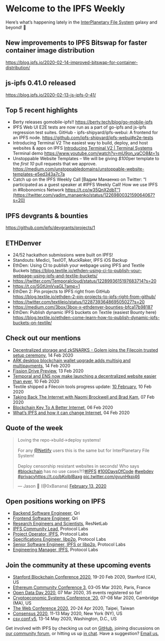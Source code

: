 # Welcome to the IPFS Weekly

Here’s what’s happening lately in the [InterPlanetary File System](https://ipfs.io/) galaxy and beyond! 🚀

## New improvements to IPFS Bitswap for faster container image distribution
https://blog.ipfs.io/2020-02-14-improved-bitswap-for-container-distribution/

## js-ipfs 0.41.0 released
https://blog.ipfs.io/2020-02-13-js-ipfs-0-41/


## Top 5 recent highlights
* Berty releases gomobile-ipfs!! https://berty.tech/blog/go-mobile-ipfs
* IPFS Web UI E2E tests are now run as a part of go-ipfs and js-ipfs regression test suites. GitHub - ipfs-shipyard/ipfs-webui: A frontend for an IPFS node. https://github.com/ipfs-shipyard/ipfs-webui#e2e-tests
* Introducing Terminal V2
The easiest way to build, deploy, and host websites & apps on IPFS [Introducing Terminal V2 | Terminal Systems](https://blog.terminal.co/introducing-terminal-v2/) Terminal demo https://www.youtube.com/watch?v=mU9on_vaCO8&t=1s
* Unstoppable Website Templates – We will be giving *$100*per template to the *first 10* pull requests that we approve.
https://medium.com/unstoppabledomains/unstoppable-website-templates-e5ed343a7c7a
* Catch up on the IPFS Weekly Call [Вадим Манаенко on Twitter: “I participated as a guest speaker at #IPFS Weekly Call! How we use IPFS in #Robonomics Network https://t.co/w35QnX2dbT”](https://twitter.com/vadim_manaenko/status/1226980032159064067?s=20)


## IPFS devgrants & bounties
https://github.com/ipfs/devgrants/projects/1

## ETHDenver
* 24/52 hackathon submissions were built on IPFS!
* Standouts: Medici, TexIOT, MuckRaker, IPFS iOS Backup
* EthDen: Using CI to publish your webpage using IPFS and Textile Buckets https://blog.textile.io/ethden-using-ci-to-publish-your-webpage-using-ipfs-and-textile-buckets/
* https://twitter.com/Temporalcloud/status/1228993615197683714?s=20
* https://t.co/SGtUmVvaGL?amp=1
* EthDen 2: Pin projects to IPFS right from GitHub https://blog.textile.io/ethden-2-pin-projects-to-ipfs-right-from-github/
* https://twitter.com/textileio/status/1228739364869505027?s=20
* https://medium.com/3box/3box-x-ethdenver-bounties-bfca17b98187
* EthDen: Publish dynamic IPFS buckets on Textile (easiest Bounty here) https://blog.textile.io/ethden-come-learn-how-to-publish-dynamic-ipfs-buckets-on-textile/


## Check out our mentions

* [Decentralized storage and zkSNARKS - Golem joins the Filecoin trusted setup ceremony](https://blog.golemproject.net/decentralized-storage-and-zksnarks-golem-joins-the-filecoin-trusted-setup-ceremony/), 14 Feb 2020
* [ARK desktop blockchain wallet upgrade adds multisig and multipayments](https://www.cryptoninjas.net/2020/02/12/ark-desktop-blockchain-wallet-upgrade-adds-multisig-and-multipayments/), 14 Feb 2020
* [Fission Drive Preview](https://blog.fission.codes/fission-drive-preview/), 13 Feb 2020
* [Temporal and ENS now make launching a decentralized website easier than ever](https://cryptoslate.com/temporal-and-ens-now-make-launching-a-decentralized-website-easier-than-ever/), 10 Feb 2020
* Textile shipped a Filecoin tools progress update: [10 February](https://blog.textile.io/filecoin-tools-progress-update-10-february/), 10 Feb 2020
* [Taking Back The Internet with Naomi Brockwell and Brad Kam](https://medium.com/unstoppabledomains/taking-back-the-internet-with-naomi-brockwell-and-brad-kam-65f475ef88b9), 07 Feb 2020
* [Blockchain Key To A Better Internet](http://www.cryptomorrow.com/2020/02/06/blockchain-key-to-a-better-internet/), 06 Feb 2020
* [What’s IPFS and how it can change Internet](https://medium.com/natix-io/whats-ipfs-and-how-it-can-change-internet-161239bc69ec), 04 Feb 2020


## Quote of the week

<blockquote class="twitter-tweet"><p lang="en" dir="ltr">Loving the repo-&gt;build-&gt;deploy systems! <br><br>For any <a href="https://twitter.com/Netlify?ref_src=twsrc%5Etfw">@Netlify</a> users this is the same but for InterPlanetary File System! <br><br>Deploy censorship resistant websites in seconds! Who says <a href="https://twitter.com/hashtag/blockchain?src=hash&amp;ref_src=twsrc%5Etfw">#blockchain</a> has no use cases?!?<a href="https://twitter.com/hashtag/IPFS?src=hash&amp;ref_src=twsrc%5Etfw">#IPFS</a> <a href="https://twitter.com/hashtag/100DaysOfCode?src=hash&amp;ref_src=twsrc%5Etfw">#100DaysOfCode</a> <a href="https://twitter.com/hashtag/webdev?src=hash&amp;ref_src=twsrc%5Etfw">#webdev</a> <a href="https://twitter.com/hashtag/privacy?src=hash&amp;ref_src=twsrc%5Etfw">#privacy</a><a href="https://t.co/bKoIblBaxg">https://t.co/bKoIblBaxg</a> <a href="https://t.co/gvunHkpi46">pic.twitter.com/gvunHkpi46</a></p>&mdash; Jason 🌟 (@0xBanana) <a href="https://twitter.com/0xBanana/status/1227760079266598913?ref_src=twsrc%5Etfw">February 13, 2020</a></blockquote>

## Open positions working on IPFS

* [Backend Software Engineeer](https://qri.io/jobs/job-backend-software-engineer), Qri
* [Frontend Software Engineer](https://qri.io/jobs/job-frontend-software-engineer), Qri
* [Research Engineers and Scientists](https://jobs.lever.co/protocol/f39f7fe0-1805-40d2-9453-90fd25c72bc3), ResNetLab
* [IPFS Community Lead](https://jobs.lever.co/protocol/71c4a9b9-af90-4ce9-9dba-8b72507997bf), Protocol Labs
* [Project Operator, IPFS](https://jobs.lever.co/protocol/135cecff-ecc4-49ca-b516-61b63fd4d9ef), Protocol Labs
* [Specifications Engineer, libp2p](https://jobs.lever.co/protocol/0ee37e17-5fb3-4b0f-8559-e5fca363e268), Protocol Labs
* [Senior Software Engineer, IPFS or libp2p](https://jobs.lever.co/protocol/82793e56-124f-484c-bf13-357ef0b45bc6), Protocol Labs
* [Engineering Manager, IPFS](https://jobs.lever.co/protocol/3f0787e8-58b3-4122-a1ea-424561d2658f), Protocol Labs


## Join the community at these upcoming events

* [Stanford Blockchain Conference 2020](https://cbr.stanford.edu/sbc20/), 19-20 Feb 2020, Stanford (CA), US
* [Ethereum Community Conference 3](https://ethcc.io/), 03-05 Mar 2020, Paris, France
* [Open Data Day 2020](https://opendataday.org/), 07 Mar 2020, 35 events registered so far!
* [Cryptoeconomic Systems Conference '20](https://cryptoeconomicsystems.pubpub.org/ces20), 07-08 Mar 2020, Cambridge (MA), US
* [The Web Conference 2020](https://www2020.thewebconf.org/), 20-24 Apr 2020, Taipei, Taiwan
* [Consensus 2020](https://www.coindesk.com/events/consensus-2020), 11-13 May 2020, New York (NY), US
* [csv,conf,v5](https://csvconf.com/), 13-14 May 2020, Washington, D.C., US


Get involved with IPFS by checking us out on [GitHub](https://github.com/ipfs), joining discussions on [our community forum](https://discuss.ipfs.io/), or hitting us up [in chat](https://riot.im/app/#/room/#ipfs:matrix.org). Have a suggestion? [Email us.](mailto:newsletter@ipfs.io)
